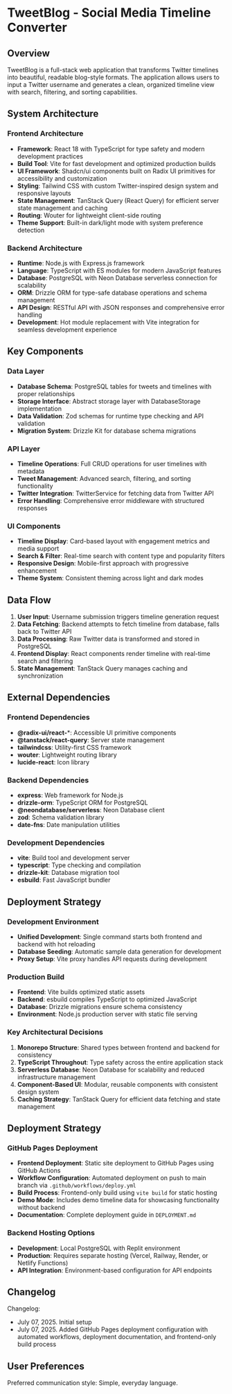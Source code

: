 # TweetBlog - Social Media Timeline Converter

## Overview

TweetBlog is a full-stack web application that transforms Twitter timelines into beautiful, readable blog-style formats. The application allows users to input a Twitter username and generates a clean, organized timeline view with search, filtering, and sorting capabilities.

## System Architecture

### Frontend Architecture
- **Framework**: React 18 with TypeScript for type safety and modern development practices
- **Build Tool**: Vite for fast development and optimized production builds
- **UI Framework**: Shadcn/ui components built on Radix UI primitives for accessibility and customization
- **Styling**: Tailwind CSS with custom Twitter-inspired design system and responsive layouts
- **State Management**: TanStack Query (React Query) for efficient server state management and caching
- **Routing**: Wouter for lightweight client-side routing
- **Theme Support**: Built-in dark/light mode with system preference detection

### Backend Architecture
- **Runtime**: Node.js with Express.js framework
- **Language**: TypeScript with ES modules for modern JavaScript features
- **Database**: PostgreSQL with Neon Database serverless connection for scalability
- **ORM**: Drizzle ORM for type-safe database operations and schema management
- **API Design**: RESTful API with JSON responses and comprehensive error handling
- **Development**: Hot module replacement with Vite integration for seamless development experience

## Key Components

### Data Layer
- **Database Schema**: PostgreSQL tables for tweets and timelines with proper relationships
- **Storage Interface**: Abstract storage layer with DatabaseStorage implementation
- **Data Validation**: Zod schemas for runtime type checking and API validation
- **Migration System**: Drizzle Kit for database schema migrations

### API Layer
- **Timeline Operations**: Full CRUD operations for user timelines with metadata
- **Tweet Management**: Advanced search, filtering, and sorting functionality
- **Twitter Integration**: TwitterService for fetching data from Twitter API
- **Error Handling**: Comprehensive error middleware with structured responses

### UI Components
- **Timeline Display**: Card-based layout with engagement metrics and media support
- **Search & Filter**: Real-time search with content type and popularity filters
- **Responsive Design**: Mobile-first approach with progressive enhancement
- **Theme System**: Consistent theming across light and dark modes

## Data Flow

1. **User Input**: Username submission triggers timeline generation request
2. **Data Fetching**: Backend attempts to fetch timeline from database, falls back to Twitter API
3. **Data Processing**: Raw Twitter data is transformed and stored in PostgreSQL
4. **Frontend Display**: React components render timeline with real-time search and filtering
5. **State Management**: TanStack Query manages caching and synchronization

## External Dependencies

### Frontend Dependencies
- **@radix-ui/react-***: Accessible UI primitive components
- **@tanstack/react-query**: Server state management
- **tailwindcss**: Utility-first CSS framework
- **wouter**: Lightweight routing library
- **lucide-react**: Icon library

### Backend Dependencies
- **express**: Web framework for Node.js
- **drizzle-orm**: TypeScript ORM for PostgreSQL
- **@neondatabase/serverless**: Neon Database client
- **zod**: Schema validation library
- **date-fns**: Date manipulation utilities

### Development Dependencies
- **vite**: Build tool and development server
- **typescript**: Type checking and compilation
- **drizzle-kit**: Database migration tool
- **esbuild**: Fast JavaScript bundler

## Deployment Strategy

### Development Environment
- **Unified Development**: Single command starts both frontend and backend with hot reloading
- **Database Seeding**: Automatic sample data generation for development
- **Proxy Setup**: Vite proxy handles API requests during development

### Production Build
- **Frontend**: Vite builds optimized static assets
- **Backend**: esbuild compiles TypeScript to optimized JavaScript
- **Database**: Drizzle migrations ensure schema consistency
- **Environment**: Node.js production server with static file serving

### Key Architectural Decisions

1. **Monorepo Structure**: Shared types between frontend and backend for consistency
2. **TypeScript Throughout**: Type safety across the entire application stack
3. **Serverless Database**: Neon Database for scalability and reduced infrastructure management
4. **Component-Based UI**: Modular, reusable components with consistent design system
5. **Caching Strategy**: TanStack Query for efficient data fetching and state management

## Deployment Strategy

### GitHub Pages Deployment
- **Frontend Deployment**: Static site deployment to GitHub Pages using GitHub Actions
- **Workflow Configuration**: Automated deployment on push to main branch via `.github/workflows/deploy.yml`
- **Build Process**: Frontend-only build using `vite build` for static hosting
- **Demo Mode**: Includes demo timeline data for showcasing functionality without backend
- **Documentation**: Complete deployment guide in `DEPLOYMENT.md`

### Backend Hosting Options
- **Development**: Local PostgreSQL with Replit environment
- **Production**: Requires separate hosting (Vercel, Railway, Render, or Netlify Functions)
- **API Integration**: Environment-based configuration for API endpoints

## Changelog

Changelog:
- July 07, 2025. Initial setup
- July 07, 2025. Added GitHub Pages deployment configuration with automated workflows, deployment documentation, and frontend-only build process

## User Preferences

Preferred communication style: Simple, everyday language.
